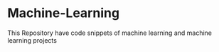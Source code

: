 # Machine-Learning
This Repository have code snippets of machine learning and machine learning projects
